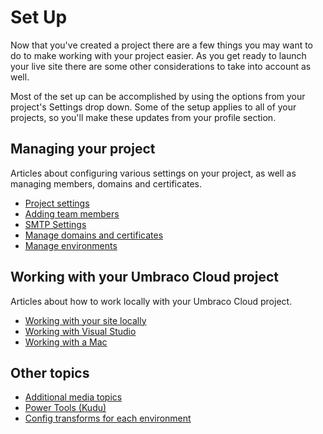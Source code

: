 # Set Up
Now that you've created a project there are a few things you may want to do to make working with your project easier. As you get ready to launch your live site there are some other considerations to take into account as well.

Most of the set up can be accomplished by using the options from your project's Settings drop down. Some of the setup applies to all of your projects, so you'll make these updates from your profile section.

## Managing your project

Articles about configuring various settings on your project, as well as managing members, domains and certificates.

 - [Project settings](Project-settings/)
 - [Adding team members](Team-Members/)
 - [SMTP Settings](SMTP-settings/)
 - [Manage domains and certificates](Manage-domains/)
 - [Manage environments](Manage-Environments/)

## Working with your Umbraco Cloud project

Articles about how to work locally with your Umbraco Cloud project.

 - [Working with your site locally](Working-Locally/)
 - [Working with Visual Studio](Visual-Studio/)
 - [Working with a Mac](Working-with-UaaS-Cli/)

## Other topics

 - [Additional media topics](Media/)
 - [Power Tools (Kudu)](Power-Tools/)
 - [Config transforms for each environment](Config-Transforms/)
